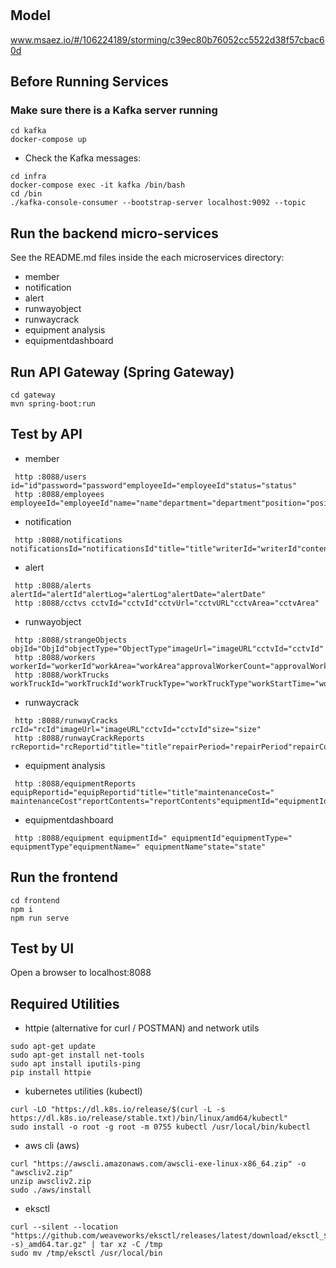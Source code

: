 # 

## Model
www.msaez.io/#/106224189/storming/c39ec80b76052cc5522d38f57cbac60d

## Before Running Services
### Make sure there is a Kafka server running
```
cd kafka
docker-compose up
```
- Check the Kafka messages:
```
cd infra
docker-compose exec -it kafka /bin/bash
cd /bin
./kafka-console-consumer --bootstrap-server localhost:9092 --topic
```

## Run the backend micro-services
See the README.md files inside the each microservices directory:

- member
- notification
- alert
- runwayobject
- runwaycrack
- equipment analysis
- equipmentdashboard


## Run API Gateway (Spring Gateway)
```
cd gateway
mvn spring-boot:run
```

## Test by API
- member
```
 http :8088/users id="id"password="password"employeeId="employeeId"status="status"
 http :8088/employees employeeId="employeeId"name="name"department="department"position="position"hireDate="hireDate"phoneNumber="phoneNumber"email="email"
```
- notification
```
 http :8088/notifications notificationsId="notificationsId"title="title"writerId="writerId"contents="contents"writeDate="writeDate"
```
- alert
```
 http :8088/alerts alertId="alertId"alertLog="alertLog"alertDate="alertDate"
 http :8088/cctvs cctvId="cctvId"cctvUrl="cctvURL"cctvArea="cctvArea"
```
- runwayobject
```
 http :8088/strangeObjects objId="ObjId"objectType="ObjectType"imageUrl="imageURL"cctvId="cctvId"
 http :8088/workers workerId="workerId"workArea="workArea"approvalWorkerCount="approvalWorkerCount"workStartTime="workStartTime"workEndTime="workEndTime"
 http :8088/workTrucks workTruckId="workTruckId"workTruckType="workTruckType"workStartTime="workStartTime"workEndTime="workEndTime"
```
- runwaycrack
```
 http :8088/runwayCracks rcId="rcId"imageUrl="imageURL"cctvId="cctvId"size="size"
 http :8088/runwayCrackReports rcReportid="rcReportid"title="title"repairPeriod="repairPeriod"repairCost="repairCost"cause="cause"reportContents="reportContents"
```
- equipment analysis
```
 http :8088/equipmentReports equipReportid="equipReportid"title="title"maintenanceCost=" maintenanceCost"reportContents="reportContents"equipmentId="equipmentId"state="state"
```
- equipmentdashboard
```
 http :8088/equipment equipmentId=" equipmentId"equipmentType=" equipmentType"equipmentName=" equipmentName"state="state"
```


## Run the frontend
```
cd frontend
npm i
npm run serve
```

## Test by UI
Open a browser to localhost:8088

## Required Utilities

- httpie (alternative for curl / POSTMAN) and network utils
```
sudo apt-get update
sudo apt-get install net-tools
sudo apt install iputils-ping
pip install httpie
```

- kubernetes utilities (kubectl)
```
curl -LO "https://dl.k8s.io/release/$(curl -L -s https://dl.k8s.io/release/stable.txt)/bin/linux/amd64/kubectl"
sudo install -o root -g root -m 0755 kubectl /usr/local/bin/kubectl
```

- aws cli (aws)
```
curl "https://awscli.amazonaws.com/awscli-exe-linux-x86_64.zip" -o "awscliv2.zip"
unzip awscliv2.zip
sudo ./aws/install
```

- eksctl 
```
curl --silent --location "https://github.com/weaveworks/eksctl/releases/latest/download/eksctl_$(uname -s)_amd64.tar.gz" | tar xz -C /tmp
sudo mv /tmp/eksctl /usr/local/bin
```
